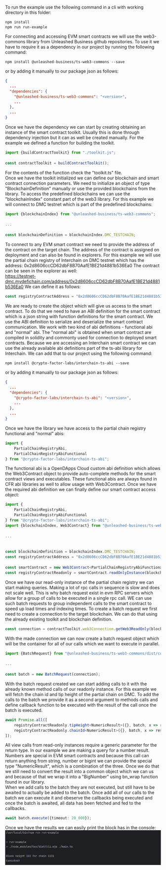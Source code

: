 To run the example use the following command in a cli with working directory in this folder:
```shell
npm install
npm run run-example
```

For connecting and accessing EVM smart contracts we will use the web3-commons library
from Unleashed Business github repositories.
To use it we have to require it as a dependency in our project by running the following command:
```shell
npm install @unleashed-business/ts-web3-commons --save
```
or by adding it manually to our package json as follows:
```json
{
  ...
  "dependencies": {
    "@unleashed-business/ts-web3-commons": "<version>",
    ...
  },
  ...
}
``` 

Once we have the dependency we can start by creating obtaining an instance of the smart contract toolkit.
Usually this is done through dependency injection but it can as well be created manually.
For the example we defined a function for building the toolkit.
```typescript
import {buildContractToolkit} from "./toolkit.js";

const contractToolkit = buildContractToolkit();
```
For the contents of the function check the "toolkit.ts" file. \
Once we have the toolkit initialized we can define our blockchain and smart contract connection parameters.
We need to initialize an object of type "BlockchainDefinition" manually or use the provided blockchains from the
library. To access the predefined blockchains we can use the "blockchainIndex" constant part of the web3 library.
For this example we will connect to DMC testnet which is part of the predefined blockchains:
```typescript
import {blockchainIndex} from "@unleashed-business/ts-web3-commons";

...

const blockchainDefinition = blockchainIndex.DMC_TESTCHAIN;
```
To connect to any EVM smart contract we need to provide the address of the contract on the target chain.
The address of the contract is assigned on deployment and can also be found in explorers. For this example
we will use the partial chain registry of Interchain on DMC testnet which has the address: 0x2d8606ccCD62dbF8B70AafE1BE21d4881b536Ea0
The contract can be seen in the explorer as well: \
https://testnet-dmc.mydefichain.com/address/0x2d8606ccCD62dbF8B70AafE1BE21d4881b536Ea0
We can define it as follows:
```typescript
const registryContractAddress = "0x2d8606ccCD62dbF8B70AafE1BE21d4881b536Ea0";
```
We are ready to create the object which will give us access to the smart contract. To do that we need to have
an ABI definition for the smart contract which is a json string with function definitions for the smart contract.
We use the ABI definition to serialize and deserialize the smart contract communication.
We work with two kind of abi definitions - functional abi and "normal" abi.
The "normal abi" is obtained when smart contract are compiled in solidity and commonty used for connection to 
deployed smart contracts. Because we are accessing an Interchain smart contract we can use the already available abi definitions
part of the ts-abi library for Interchain.
We can add that to our project using the following command:
```shell
npm install @crypto-factor-labs/interchain-ts-abi --save
```
or by adding it manually to our package json as follows:
```json
{
  ...
  "dependencies": {
    "@crypto-factor-labs/interchain-ts-abi": "<version>",
    ...
  },
  ...
}
``` 
Once we have the library we have access to the partial chain registry functional and "normal" abis:
```typescript
import {
    PartialChainRegistryAbi,
    PartialChainRegistryAbiFunctional
} from "@crypto-factor-labs/interchain-ts-abi";
```
The functional abi is a OpenDApps Cloud custom abi definition which allows the Web3Contract object to provide 
auto-complete methods for the smart contract views and executables. These functional abis are always found in CFR
abi libraries as well to allow usage with Web3Contract.
Once we have the required abi definition we can finally define our smart contract access object:
```typescript
import {
    PartialChainRegistryAbi,
    PartialChainRegistryAbiFunctional
} from "@crypto-factor-labs/interchain-ts-abi";
import {blockchainIndex, Web3Contract} from "@unleashed-business/ts-web3-commons";

...


const blockchainDefinition = blockchainIndex.DMC_TESTCHAIN;
const registryContractAddress = "0x2d8606ccCD62dbF8B70AafE1BE21d4881b536Ea0";

const smartContract = new Web3Contract<PartialChainRegistryAbiFunctional>(contractToolkit, PartialChainRegistryAbi);
const registryContractReadonly = smartContract.readOnlyInstance(blockchainDefinition, registryContractAddress);
```
Once we have our read-only instance of the partial chain registry we can start making queries.
Making a lot of rpc calls in sequence is slow and does not scale well. This is why batch request exist in evm RPC servers
which allow for a group of calls to be executed in a single rpc call. WE can use such batch requests to group independent
calls to the smart contract to speed up load times and indexing times. 
To create a batch request we first need to create a connection to the target blockchain. We can do that using
the already existing toolkit and blockchain definition.
```typescript
const connection = contractToolkit.web3Connection.getWeb3ReadOnly(blockchainDefinition);
```
With the made connection we can now create a batch request object which will be the container for all of our calls 
which we want to execute in parallel.
```typescript
import {BatchRequest} from "@unleashed-business/ts-web3-commons/dist/contract/utils/batch-request.js";

...

const batch = new BatchRequest(connection);
```
With the batch request created we can start adding calls to it with the already known method calls of our
readonly instance. For this example we will fetch the chain id and tip height of the partial chain on DMC.
To add the calls to the batch we provide it as a second argument to methods calls and define callback function to be executed with
the result of the call once the batch is executed.
```typescript
await Promise.all([
    registryContractReadonly.tipHeight<NumericResult>({}, batch, x => results.height = bn_wrap(x as NumericResult)),
    registryContractReadonly.chainId<NumericResult>({}, batch, x => results.chainId = bn_wrap(x as NumericResult).toNumber()),
]);
```
All view calls from read-only instances require a generic parameter for the return type. In our example we are making a 
query for a number result. Numbers are special in EVM smart contracts and because this call can return anything from
string, number or bigint we can provide the special type "NumericResult", which is a combination of the three.
Once we do that we still need to convert the result into a common object which we can us and because of that we wrap it
into a "BigNumber" using bn_wrap function found in our library. \
When we add calls to the batch they are not executed, but still have to be awaited to actually be added to the batch.
Once add all of our calls to the batch we can execute it and obeserve the callbacks being executed and once the batch is
awaited, all data has been fetched and fed to the callbacks.
```typescript
await batch.execute({timeout: 20_000});
```
Once we have the results we can easily print the block has in the console:
![run-console.png](images/run-console.png)